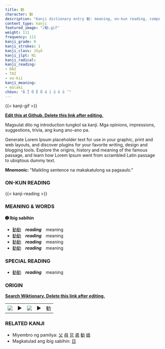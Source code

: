```yaml
---
title: 勧
character: 勧
description: "Kanji dictionary entry 勧: meaning, on-kun reading, compounds, origin, related kanji"
content_type: kanji
featured_image: "/勧.gif"
weight: 111
frequency: 111
kanji_grade: 9
kanji_strokes: 1
kanji_class: Jōyō
kanji_jlpt: N1
kanji_radical: 
kanji_reading: 
- DAI
- TAI
- oo-kii
kanji_meaning:
- malaki
chōon: "Ā Ī Ū Ē Ō ā ī ū ē ō ’"
---
```

[//]: # (Don't edit the line below. Kanji animated GIF code is automatically generated.)
{{< kanji-gif >}}

[//]: # (Edit below this line.)

**[Edit this at Github. Delete this link after editing.](https://github.com/tim0g/tim/tree/main/content/kanji/勧/index.md)**

Magsulat dito ng introduction tungkol sa kanji. Mga opinions, impressions, suggestions, trivia, ang kung ano-ano pa.

Generate Lorem Ipsum placeholder text for use in your graphic, print and web layouts, and discover plugins for your favorite writing, design and blogging tools. Explore the origins, history and meaning of the famous passage, and learn how Lorem Ipsum went from scrambled Latin passage to ubiqitous dummy text.
 
**Mnemonic:** "Maikling sentence na makakatulong sa pagsaulo."

### ON-KUN READING

[//]: # (Don't edit the line below. ON-KUN READING code is automatically generated.)
{{< kanji-reading >}}

### MEANING & WORDS

#### ➊ **Ibig sabihin**
  - [勧](../勧)[勧](../勧)　***reading***　meaning
  - [勧](../勧)[勧](../勧)　***reading***　meaning
  - [勧](../勧)[勧](../勧)　***reading***　meaning
  - [勧](../勧)[勧](../勧)　***reading***　meaning

### SPECIAL READING
  - [勧](../勧)[勧](../勧)　***reading***　meaning

### ORIGIN

**[Search Wiktionary. Delete this link after editing.](https://wiktionary.org/wiki/勧)**
<table class="kanji-table"><tr><td>
<img src="60px-勧-bronze.svg.png">
</td><td>▶</td><td>
<img src="60px-勧-oracle.svg.png">
</td><td>▶</td>
<td class="kanji-origin">勧</td>
</tr></table>

### RELATED KANJI
- Miyembro ng pamilya: [父](../父) [母](../母) [兄](../兄) [弟](../弟) [勧](../勧) [娘](../娘)
- Magkatulad ang ibig sabihin: [日](../日)
